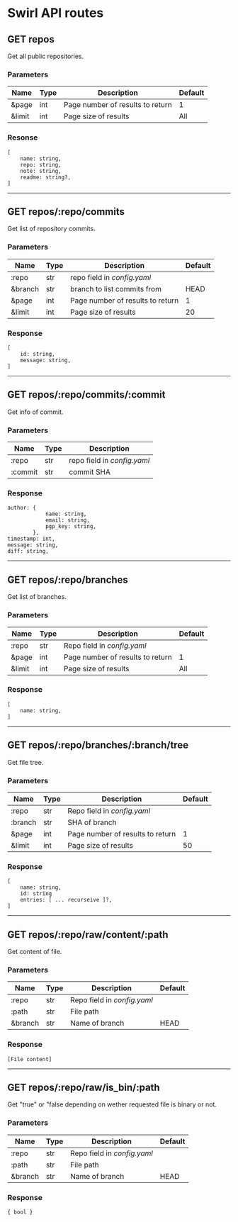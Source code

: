 # Swirl API routes

## GET repos
Get all public repositories.

### Parameters
| Name   | Type | Description                      | Default |
|--------|------|----------------------------------|---------|
| &page  | int  | Page number of results to return | 1       |
| &limit | int  | Page size of results             | All     |

### Resonse
```
[
    name: string,
    repo: string,
    note: string,
    readme: string?,
]
```

---

## GET repos/:repo/commits
Get list of repository commits.

### Parameters
| Name    | Type | Description                       | Default     |
|---------|------|-----------------------------------|-------------|
| :repo   | str  | repo field in _config.yaml_       |             |
| &branch | str  | branch to list commits from       | HEAD        |
| &page   | int  | Page number of results to return  | 1           |
| &limit  | int  | Page size of results              | 20          |

### Response
```
[
    id: string,
    message: string,
]
```

---

## GET repos/:repo/commits/:commit
Get info of commit.

### Parameters
| Name      | Type | Description                 |
|-----------|------|-----------------------------|
| :repo     | str  | repo field in _config.yaml_ |
| :commit   | str  | commit SHA                  |

### Response
```
author: {
            name: string,
            email: string,
            pgp_key: string,
        },
timestamp: int,
message: string,
diff: string,
```

---

## GET repos/:repo/branches
Get list of branches.

### Parameters
| Name   | Type | Description                      | Default |
|--------|------|----------------------------------|---------|
| :repo  | str  | Repo field in _config.yaml_      |         |
| &page  | int  | Page number of results to return | 1       |
| &limit | int  | Page size of results             | All     |

### Response
```
[
    name: string,
]
```

---

## GET repos/:repo/branches/:branch/tree
Get file tree.

### Parameters
| Name    | Type | Description                      | Default |
|---------|------|----------------------------------|---------|
| :repo   | str  | Repo field in _config.yaml_      |         |
| :branch | str  | SHA of branch                    |         |
| &page   | int  | Page number of results to return | 1       |
| &limit  | int  | Page size of results             | 50      |

### Response
```
[
    name: string,
    id: string
    entries: [ ... recurseive ]?,
]
```

---

## GET repos/:repo/raw/content/:path
Get content of file.

### Parameters
| Name     | Type  | Description                 | Default |
|----------|-------|-----------------------------|---------|
| :repo    | str   | Repo field in _config.yaml_ |         |
| :path    | str   | File path                   |         |
| &branch  | str   | Name of branch              | HEAD    |

### Response
```
[File content]
```

---

## GET repos/:repo/raw/is_bin/:path
Get "true" or "false depending on wether requested file is binary or not.

### Parameters
| Name     | Type  | Description                 | Default |
|----------|-------|-----------------------------|---------|
| :repo    | str   | Repo field in _config.yaml_ |         |
| :path    | str   | File path                   |         |
| &branch  | str   | Name of branch              | HEAD    |

### Response
```
{ bool }
```
